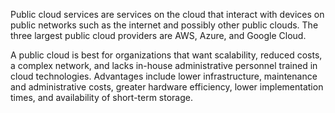 Public cloud services are services on the cloud that interact with devices on public networks such as the internet and possibly other public clouds. The three largest public cloud providers are AWS, Azure, and Google Cloud.

A public cloud is best for organizations that want scalability, reduced costs, a complex network, and lacks in-house administrative personnel trained in cloud technologies. Advantages include lower infrastructure, maintenance and administrative costs, greater hardware efficiency, lower implementation times, and availability of short-term storage.